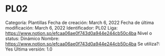 # PL02

Categoría: Plantillas
Fecha de creación: March 6, 2022
Fecha de última modificación: March 6, 2022
Identificador: PL02
Liga: https://www.notion.so/efcaa06ae0f743d0a944e244cb50c4ba 
Nivel o status: Dinámico
Nombre: https://www.notion.so/efcaa06ae0f743d0a944e244cb50c4ba 
Se utiliza?: Yes
Última versión: 1.0
